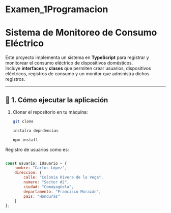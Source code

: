 # Examen_1Programacion


# Sistema de Monitoreo de Consumo Eléctrico

Este proyecto implementa un sistema en **TypeScript** para registrar y monitorear el consumo eléctrico de dispositivos domésticos.  
Incluye **interfaces** y **clases** que permiten crear usuarios, dispositivos eléctricos, registros de consumo y un monitor que administra dichos registros.

---

## 🚀 1. Cómo ejecutar la aplicación

1. Clonar el repositorio en tu máquina:
   ```bash
   git clone 

   instalra depndencias 

   npm install


Registro de usuarios como es: 
```javascript

const usuario: IUsuario = {
    nombre: "Carlos López",
    direccion: {
        calle: "Colonia Rivera de la Vega",
        numero: "Sector #2",
        ciudad: "Comayagüela",
        departamento: "Francisco Morazán",
        pais: "Honduras"
    }
};



```


